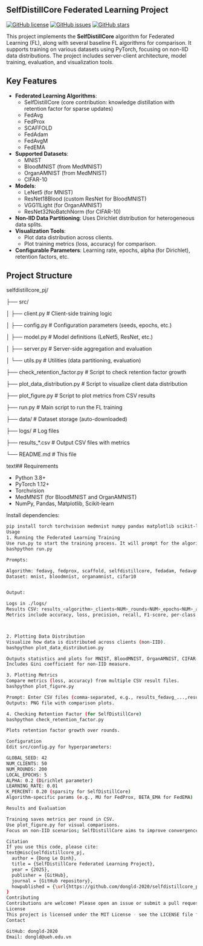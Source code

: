 ## SelfDistillCore Federated Learning Project

[![GitHub license](https://img.shields.io/github/license/dongld-2020/selfdistillcore_pj)](https://github.com/dongld-2020/selfdistillcore_pj/blob/main/LICENSE)
[![GitHub issues](https://img.shields.io/github/issues/dongld-2020/selfdistillcore_pj)](https://github.com/dongld-2020/selfdistillcore_pj/issues)
[![GitHub stars](https://img.shields.io/github/stars/dongld-2020/selfdistillcore_pj)](https://github.com/dongld-2020/selfdistillcore_pj/stargazers)

This project implements the **SelfDistillCore** algorithm for Federated Learning (FL), along with several baseline FL algorithms for comparison. It supports training on various datasets using PyTorch, focusing on non-IID data distributions. The project includes server-client architecture, model training, evaluation, and visualization tools.

## Key Features
- **Federated Learning Algorithms**:
  - SelfDistillCore (core contribution: knowledge distillation with retention factor for sparse updates)
  - FedAvg
  - FedProx
  - SCAFFOLD
  - FedAdam
  - FedAvgM
  - FedEMA
- **Supported Datasets**:
  - MNIST
  - BloodMNIST (from MedMNIST)
  - OrganAMNIST (from MedMNIST)
  - CIFAR-10
- **Models**:
  - LeNet5 (for MNIST)
  - ResNet18Blood (custom ResNet for BloodMNIST)
  - VGG11Light (for OrganAMNIST)
  - ResNet32NoBatchNorm (for CIFAR-10)
- **Non-IID Data Partitioning**: Uses Dirichlet distribution for heterogeneous data splits.
- **Visualization Tools**:
  - Plot data distribution across clients.
  - Plot training metrics (loss, accuracy) for comparison.
- **Configurable Parameters**: Learning rate, epochs, alpha (for Dirichlet), retention factors, etc.

## Project Structure
selfdistillcore_pj/

├── src/

│   ├── client.py          # Client-side training logic
 
│   ├── config.py          # Configuration parameters (seeds, epochs, etc.)

│   ├── model.py           # Model definitions (LeNet5, ResNet, etc.)

│   ├── server.py          # Server-side aggregation and evaluation

│   └── utils.py           # Utilities (data partitioning, evaluation)

├── check_retention_factor.py  # Script to check retention factor growth

├── plot_data_distribution.py  # Script to visualize client data distribution

├── plot_figure.py         # Script to plot metrics from CSV results

├── run.py                 # Main script to run the FL training

├── data/                  # Dataset storage (auto-downloaded)

├── logs/                  # Log files

├── results_*.csv          # Output CSV files with metrics

└── README.md              # This file


text## Requirements
- Python 3.8+
- PyTorch 1.12+
- Torchvision
- MedMNIST (for BloodMNIST and OrganAMNIST)
- NumPy, Pandas, Matplotlib, Scikit-learn

Install dependencies:
```bash
pip install torch torchvision medmnist numpy pandas matplotlib scikit-learn
Usage
1. Running the Federated Learning Training
Use run.py to start the training process. It will prompt for the algorithm and dataset.
bashpython run.py

Prompts:

Algorithm: fedavg, fedprox, scaffold, selfdistillcore, fedadam, fedavgm, fedema
Dataset: mnist, bloodmnist, organamnist, cifar10


Output:

Logs in ./logs/
Results CSV: results_<algorithm>_clients<NUM>_rounds<NUM>_epochs<NUM>_alpha<ALPHA>_lr<LR>_seed<SEED>_<model>.csv
Metrics include accuracy, loss, precision, recall, F1-score, per-class accuracy, confusion matrix, and communication cost.



2. Plotting Data Distribution
Visualize how data is distributed across clients (non-IID).
bashpython plot_data_distribution.py

Outputs statistics and plots for MNIST, BloodMNIST, OrganAMNIST, CIFAR-10.
Includes Gini coefficient for non-IID measure.

3. Plotting Metrics
Compare metrics (loss, accuracy) from multiple CSV result files.
bashpython plot_figure.py

Prompt: Enter CSV files (comma-separated, e.g., results_fedavg_...,results_selfdistillcore_...)
Outputs: PNG file with comparison plots.

4. Checking Retention Factor (for SelfDistillCore)
bashpython check_retention_factor.py

Plots retention factor growth over rounds.

Configuration
Edit src/config.py for hyperparameters:

GLOBAL_SEED: 42
NUM_CLIENTS: 50
NUM_ROUNDS: 200
LOCAL_EPOCHS: 5
ALPHA: 0.2 (Dirichlet parameter)
LEARNING_RATE: 0.01
K_PERCENT: 0.20 (sparsity for SelfDistillCore)
Algorithm-specific params (e.g., MU for FedProx, BETA_EMA for FedEMA)

Results and Evaluation

Training saves metrics per round in CSV.
Use plot_figure.py for visual comparisons.
Focus on non-IID scenarios; SelfDistillCore aims to improve convergence with sparse updates.

Citation
If you use this code, please cite:
text@misc{selfdistillcore_pj,
  author = {Dong Le Dinh},
  title = {SelfDistillCore Federated Learning Project},
  year = {2025},
  publisher = {GitHub},
  journal = {GitHub repository},
  howpublished = {\url{https://github.com/dongld-2020/selfdistillcore_pj}}
}
Contributing
Contributions are welcome! Please open an issue or submit a pull request.
License
This project is licensed under the MIT License - see the LICENSE file for details.
Contact

GitHub: dongld-2020
Email: dongld@ueh.edu.vn
